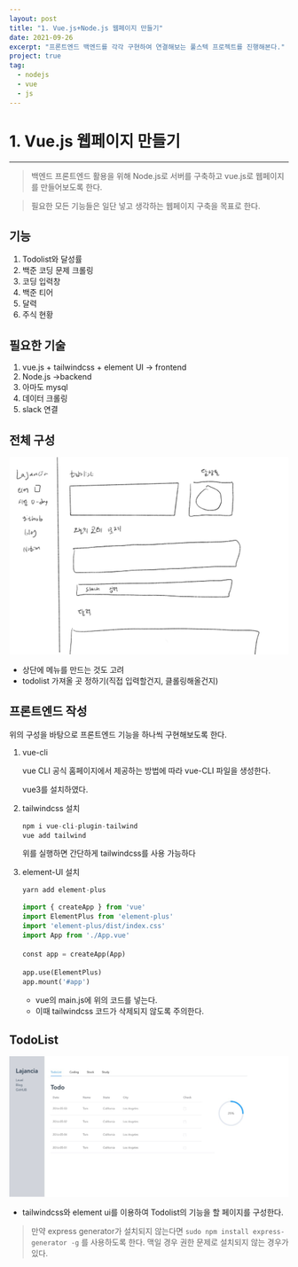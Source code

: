 ```yaml
---
layout: post
title: "1. Vue.js+Node.js 웹페이지 만들기"
date: 2021-09-26
excerpt: "프론트엔드 백엔드를 각각 구현하여 연결해보는 풀스텍 프로젝트를 진행해본다."
project: true
tag:
  - nodejs
  - vue
  - js
---
```


# 1. Vue.js 웹페이지 만들기

---

> 백엔드 프론트엔드 활용을 위해 Node.js로 서버를 구축하고 vue.js로 웹페이지를 만들어보도록 한다.

> 필요한 모든 기능들은 일단 넣고 생각하는 웹페이지 구축을 목표로 한다.

## 기능

1. Todolist와 달성률
2. 백준 코딩 문제 크롤링
3. 코딩 입력창
4. 백준 티어
5. 달력
6. 주식 현황

## 필요한 기술

1. vue.js + tailwindcss + element UI → frontend
2. Node.js →backend
3. 아마도 mysql
4. 데이터 크롤링
5. slack 연결

## 전체 구성

![제목_없는_아트워크 5.jpg](./1-first.jpg)

- 상단에 메뉴를 만드는 것도 고려
- todolist 가져올 곳 정하기(직접 입력할건지, 클롤링해올건지)

## 프론트엔드 작성

위의 구성을 바탕으로 프론트엔드 기능을 하나씩 구현해보도록 한다.

1. vue-cli

   vue CLI 공식 홈페이지에서 제공하는 방법에 따라 vue-CLI 파일을 생성한다.

   vue3를 설치하였다.

1. tailwindcss 설치

   ```python
   npm i vue-cli-plugin-tailwind
   vue add tailwind
   ```

   위를 실행하면 간단하게 tailwindcss를 사용 가능하다

1. element-UI 설치

   ```python
   yarn add element-plus
   ```

   ```python
   import { createApp } from 'vue'
   import ElementPlus from 'element-plus'
   import 'element-plus/dist/index.css'
   import App from './App.vue'

   const app = createApp(App)

   app.use(ElementPlus)
   app.mount('#app')
   ```

   - vue의 main.js에 위의 코드를 넣는다.
   - 이때 tailwindcss 코드가 삭제되지 않도록 주의한다.

## TodoList

![Screenshot 2021-09-21 at 19.06.53.jpg](1-second.jpg)

- tailwindcss와 element ui를 이용하여 Todolist의 기능을 할 페이지를 구성한다.

> 만약 express generator가 설치되지 않는다면 `sudo npm install express-generator -g` 를 사용하도록 한다. 맥일 경우 권한 문제로 설치되지 않는 경우가 있다.
